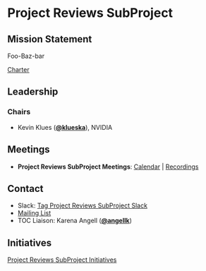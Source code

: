 # Project Reviews SubProject

## Mission Statement
Foo-Baz-bar

[Charter](./charter.md)

## Leadership
### Chairs
- Kevin Klues (**[@klueska](https://github.com/klueska)**), NVIDIA

## Meetings
- **Project Reviews SubProject Meetings**: [Calendar](https://zoom-lfx.platform.linuxfoundation.org/meetings/toc-project-reviews-subproject?view=list) | [Recordings](https://www.youtube.com/@CNCFTOCProjectReviewsSubProjec)

## Contact
- Slack: [Tag Project Reviews SubProject Slack](https://cloud-native.slack.com/archives/C08M8L74NAJ)
- [Mailing List](https://lists.cncf.io/g/cncf-project-reviews-subproject)
- TOC Liaison: Karena Angell (**[@angellk](https://github.com/angellk)**)
## Initiatives
[Project Reviews SubProject Initiatives](https://github.com/cncf/toc/issues?q=label%3Atoc%2Fcontributor-strategy-subproject-initiative)